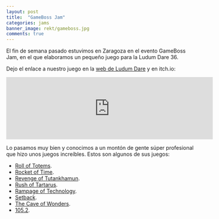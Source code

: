 ```yaml
---
layout: post
title:  "GameBoss Jam"
categories: jams
banner_image: rekt/gameboss.jpg
comments: true
---
```


El fin de semana pasado estuvimos en Zaragoza en el evento GameBoss Jam, en el que elaboramos un pequeño juego para la Ludum Dare 36.

Dejo el enlace a nuestro juego en la [web de Ludum Dare](http://ludumdare.com/compo/ludum-dare-36/?action=preview&uid=112550) y en itch.io:
<iframe frameborder="0" src="https://itch.io/embed/82585" width="552" height="167"></iframe>

Lo pasamos muy bien y conocimos a un montón de gente súper profesional que hizo unos juegos increíbles. Estos son algunos de sus juegos:

* [Roll of Totems](http://ludumdare.com/compo/ludum-dare-36/?action=preview&uid=110901).
* [Rocket of Time](http://ludumdare.com/compo/ludum-dare-36/?action=preview&uid=11046).
* [Revenge of Tutankhamun](http://ludumdare.com/compo/ludum-dare-36/?action=preview&uid=90767).
* [Rush of Tartarus](http://ludumdare.com/compo/ludum-dare-36/?action=preview&uid=62521).
* [Rampage of Technology](http://ludumdare.com/compo/ludum-dare-36/?action=preview&uid=113306).
* [Setback](http://ludumdare.com/compo/ludum-dare-36/?action=preview&uid=113504).
* [The Cave of Wonders](http://ludumdare.com/compo/ludum-dare-36/?action=preview&uid=111457).
* [105.2](http://ludumdare.com/compo/ludum-dare-36/?action=preview&uid=17978).